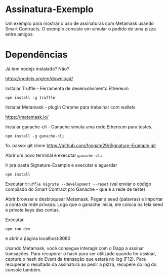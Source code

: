 # Assinatura-Exemplo
Um exemplo para mostrar o uso de assinaturas com Metamask usando Smart Contracts. O exemplo consiste em simular o pedido de uma pizza entre amigos.

# Dependências
Já tem nodejs instalado? Não? 

https://nodejs.org/en/download/

Instalar Truffle - Ferramenta de desenvolvimento Ethereum

`npm install -g truffle`

Instalar Metamask - plugin Chrome para trabalhar com wallets

https://metamask.io/

Instalar ganache-cli - Ganache simula uma rede Ethereum para testes. 

`npm install -g ganache-cli`

1o. passo:
git clone https://github.com/fosgate29/Signature-Example.git

Abrir um novo terminal e executar `ganache-cli`

Ir pra pasta Signature-Example e executar e aguardar

`npm install`

Executar `truffle migrate --development --reset` (vai enviar o código compilado do Smart Contract pro Ganache - que é a rede de teste)

Abrir browser e desbloquear Metamask.
Pegar a seed (palavras) e importar a conta da rede privada. Logo que o ganache inicia, ele coloca na tela seed e private keys das contas.

Executar 

`npm run dev` 

e abrir a ṕágina localhost:8080


Usando Metamask, você consegue interagir com o Dapp a assinar transações. Para recuperar o hash para ser utilizado quando for assinar, capture o hash do Event da transação que estará no log (F12). Para recuperar o resultado da assinatura ao pedir a pizza, recupere do log do console também.
